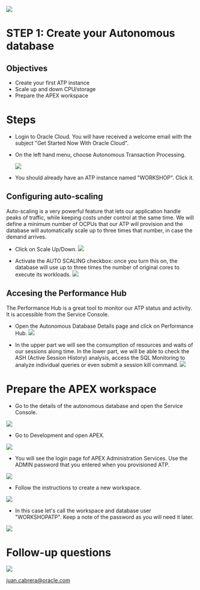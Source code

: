 
![](images/general/workshop_logo.png)

# STEP 1: Create your Autonomous database

## Objectives
- Create your first ATP instance 
- Scale up and down CPU/storage
- Prepare the APEX workspace

# Steps

- Login to Oracle Cloud. You will have received a welcome email with the subject "Get Started Now With Oracle Cloud".

- On the left hand menu, choose Autonomous Transaction Processing.

  ![](./images/lab400/go_to_atp.png)

- You should already have an ATP instance named "WORKSHOP". Click it.
  

## Configuring auto-scaling
Auto-scaling is a very powerful feature that lets our application handle peaks of traffic, while keeping costs under control at the same time. We will define a minimum number of OCPUs that our ATP will provision and the database will automatically scale up to three times that number, in case the demand arrives.

- Click on Scale Up/Down.
	![](./images/lab100/Scale.png)

- Activate the AUTO SCALING checkbox: once you turn this on, the database will use up to three times the number of original cores to 
  execute its workloads. 
	![](./images/lab100/Autoscaling.png)

## Accesing the Performance Hub
The Performance Hub is a great tool to monitor our ATP status and activity. It is accessible from the Service Console.

- Open the Autonomous Database Details page and click on Performance Hub.
	![](./images/lab100/PerfHubAccess.png)

- In the upper part we will see the consumption of resources and waits of our sessions along time. In the lower part, we will be able to check the ASH (Active Session History) analysis, access the SQL Monitoring to analyze individual queries or even submit a session kill command.
	![](./images/lab100/PerfHub.png)

# Prepare the APEX workspace

  - Go to the details of the autonomous database and open the Service Console.

  ![](./images/lab100/open_service_console.png)
  
  - Go to Development and open APEX.
  
  ![](./images/lab100/open_APEX.png)
  
  -  You will see the login page fof APEX Administration Services. Use the ADMIN password that you entered when you provisioned ATP.

  ![](./images/lab100/open_apex_2.png)

  - Follow the instructions to create a new workspace.
  
  ![](./images/lab100/create_workspace_01.png)

  - In this case let's call the workspace and database user "WORKSHOPATP".
    Keep a note of the password as you will need it later.

  ![](./images/lab100/create_workspace_02.png)
  
# Follow-up questions

![](./images/general/juan.jpg)

[juan.cabrera@oracle.com](mailto:juan.cabrera@oracle.com)

